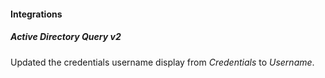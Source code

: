 
#### Integrations

##### Active Directory Query v2
Updated the credentials username display from *Credentials* to *Username*.
